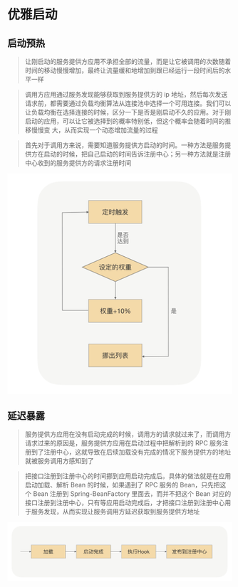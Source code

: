 # 优雅启动

## 启动预热

> 让刚启动的服务提供方应用不承担全部的流量，而是让它被调用的次数随着时间的移动慢慢增加，最终让流量缓和地增加到跟已经运行一段时间后的水平一样

> 调用方应用通过服务发现能够获取到服务提供方的 ip 地址，然后每次发送请求前，都需要通过负载均衡算法从连接池中选择一个可用连接。我们可以让负载均衡在选择连接的时候，区分一下是否是刚启动不久的应用。对于刚启动的应用，可以让它被选择到的概率特别低，但这个概率会随着时间的推移慢慢变 大，从而实现一个动态增加流量的过程

> 首先对于调用方来说，需要知道服务提供方启动的时间。一种方法是服务提供方在启动的时候，把自己启动的时间告诉注册中心；另一种方法就是注册中心收到的服务提供方的请求注册时间

![](media/16632014860511/16632019118024.jpg)

## 延迟暴露

> 服务提供方应用在没有启动完成的时候，调用方的请求就过来了，而调用方请求过来的原因是，服务提供方应用在启动过程中把解析到的 RPC 服务注册到了注册中心，这就导致在后续加载没有完成的情况下服务提供方的地址就被服务调用方感知到了

> 把接口注册到注册中心的时间挪到应用启动完成后。具体的做法就是在应用启动加载、解析 Bean 的时候，如果遇到了 RPC 服务的 Bean，只先把这个 Bean 注册到 Spring-BeanFactory 里面去，而并不把这个 Bean 对应的接口注册到注册中心，只有等应用启动完成后，才把接口注册到注册中心用于服务发现，从而实现让服务调用方延迟获取到服务提供方地址

![](media/16632014860511/16632019190278.jpg)
